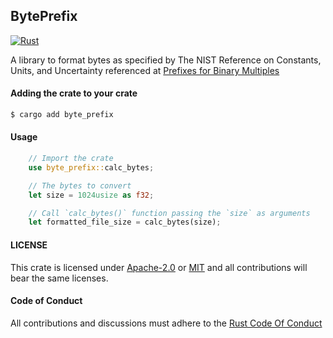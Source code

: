 ## BytePrefix
[![Rust](https://github.com/charleschege/BytePrefix/actions/workflows/rust.yml/badge.svg)](https://github.com/charleschege/BytePrefix/actions/workflows/rust.yml)

A library to format bytes as specified by The NIST Reference on Constants, Units, and Uncertainty referenced at [Prefixes for Binary Multiples](https://web.archive.org/web/20070808000831/http://physics.nist.gov/cuu/Units/binary.html)

#### Adding the crate to your crate
```sh
$ cargo add byte_prefix
```

#### Usage
```rust
    // Import the crate
    use byte_prefix::calc_bytes;

    // The bytes to convert
    let size = 1024usize as f32;

    // Call `calc_bytes()` function passing the `size` as arguments
    let formatted_file_size = calc_bytes(size);

```

#### LICENSE
This crate is licensed under [Apache-2.0](https://www.apache.org/licenses/LICENSE-2.0) or [MIT](https://opensource.org/licenses/MIT) and all contributions will bear the same licenses.

#### Code of Conduct
All contributions and discussions must adhere to the [Rust Code Of Conduct](https://www.rust-lang.org/policies/code-of-conduct)